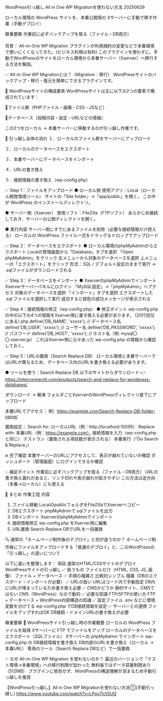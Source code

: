 WordPress引っ越し All in One WP Migrationを使わない方法 20250629

ローカル環境の WordPress サイトを、本番公開用の Xサーバーに手動で移す作業（手動デプロイ）

🟥重要🟥
作業前に必ずバックアップを取る（ファイル・DB両方）

背景：
All-in-One WP Migration プラグインが利用規約の変更などで本番環境で使いにくくなってきた。(ビジネス利用は有料)
このプラグインを使わずに、手動でWordPressのサイトをローカル環境から本番サーバー（Xserver）へ移行する方法を解説。

✅ All-in-One WP Migrationとは？（Migration：移行）
WordPressサイトのバックアップ・移行・復元を簡単にできるプラグインです。

📝 WordPressサイトの構成要素
WordPressサイトは主に以下の2つの要素で構成されています：

🔵ファイル群（PHPファイル・画像・CSS・JSなど）

🔵データベース（投稿内容・設定・URLなどの情報）

この2つをローカル → 本番サーバーに移動するのが引っ越し作業です。

🔁 引っ越し全体の流れ
１．ローカルのファイル群をサーバーにアップロード

２．ローカルのデータベースをエクスポート

３．本番サーバーにデータベースをインポート

４．URLの書き換え

５．接続情報の書き換え（wp-config.php）

✅ Step 1：ファイルをアップロード
● ローカル側
使用アプリ：Local（ローカル開発環境ツール）
サイトの「Site folder」→「app/public」を開く。
この中が WordPress のインストールディレクトリ。

● サーバー側（Xserver）
使用ソフト：FileZilla（FTPソフト）
あらかじめ接続しておき、サーバーの公開ディレクトリを開く。

● 実行内容
サーバー側にすでにあるファイルを削除（必要な接続情報だけ控える）
ローカルの WordPress ファイル一式をドラッグ＆ドロップでアップロード

✅ Step 2：データベースをエクスポート
● ローカル環境のphpMyAdminからエクスポート
Localの管理画面から「Database」タブを選択
「Open phpMyAdmin」をクリック
左メニューから対象のデータベースを選択
上メニューの「エクスポート」をクリック
形式：SQL / デフォルト設定のままで実行
 → .sqlファイルがダウンロードされる

✅ Step 3：データベースをインポート
● XserverのphpMyAdminでインポート
Xserverサーバーパネルにログイン
「MySQL設定」→「phpMyAdmin」へアクセス
対象のデータベースを選択
「インポート」タブを選択
エクスポートした .sql ファイルを選択して実行
成功すると緑色の成功メッセージが表示される

✅ Step 4：接続情報の修正（wp-config.php）
● 修正ポイント
wp-config.php の中の以下の4つの情報をXserver用に書き換える必要があります。
(20行目位にある)
php
define('DB_NAME', 'xxxxx'); // データベース名
define('DB_USER', 'xxxxx'); // ユーザー名
define('DB_PASSWORD', 'xxxxx'); // パスワード
define('DB_HOST', 'xxxxx'); // ホスト名（例: mysql〇〇.xserver.jp）
これはXserver側に元々あった wp-config.php の情報から確認しておく。

✅ Step 5：URLの置換（Search Replace DB）
ローカル環境と本番サーバーではURLが異なるため、データベース内のURLを書き換える必要があります。

● ツールを使う：Search Replace DB
以下のサイトからダウンロード
👉 https://interconnectit.com/products/search-and-replace-for-wordpress-databases/

ダウンロード → 解凍
フォルダごとXserverのWordPressディレクトリ直下にアップロード

本番URLでアクセス：
例）https://example.com/Search-Replace-DB-folder-name/

置換設定：
Search for: ローカルURL（例：http://localhost:10095）
Replace with: 本番URL（例：https://example.com）
接続情報を入力（wp-config.phpと同じ）
テストラン（置換される項目数が表示される）
本番実行（「Do Search & Replace」）

🔚 完了確認
本番サーバーのURLにアクセスして、表示が崩れていないか確認
ダッシュボード（管理画面）にログインできるか確認

💡 補足ポイント
作業前に必ずバックアップを取る（ファイル・DB両方）
URLの書き換え漏れがあると、リンク切れや表示崩れが起きやすい
この方法は逆方向（本番→ローカル）にも使える

🔗 まとめ
作業工程	                    内容
1. ファイル移動	    LocalのpublicフォルダをFileZillaでXserverへコピー
2. DBエクスポート	phpMyAdminで.sqlファイルを出力
3. DBインポート	    XserverのphpMyAdminでインポート
4. 接続情報修正	    wp-config.php をXserver用に編集
5. URL置換	       Search Replace DBでURLを一括置換

🔍 通常の「ホームページ制作後のデプロイ」と何が違うのか？
ホームページ制作後にファイルをアップロードする「普通のデプロイ」と、このWordPressの「引っ越し」の違いについて

以下に違いを整理します：
項目	                通常のHTML/CSSサイトのデプロイ	        WordPressサイトの引っ越し
✅ 扱うもの	        ファイルだけ（HTML, CSS, JS, 画像）	     ファイル + データベース
✅ 手順の複雑さ	    比較的シンプル	                         複雑（DBのエクスポート・インポートが必要）
✅ URLの扱い	        URLはコード内で手動指定	                 DB内にURLが埋まっているため書き換え必要
✅ CMSかどうか	    静的サイト、CMSではない	                 CMS（WordPress）なので動的
✅ 必要な知識	    FTP/SFTPの使い方	                    FTP + データベース + WordPress内部構造の知識
✅ 設定ファイル	    .env などに環境変数を分けてる	          wp-config.php でDB接続情報を設定
✅ サーバーとの連携	ファイルをアップすればOK	              DB接続・ドメインURLの書き換えが必要


🟥重要🟥
🔧 WordPressサイト引っ越し時の作業概要
ローカルの WordPress ファイルを取得
Xサーバーに FTP でファイルをアップ
ローカルのデータベースをエクスポート（SQLファイル）
Xサーバーの phpMyAdmin でインポート
wp-config.php の DB接続情報を書き換え
DB内部のURLを書き換え（ローカル → 本番URL）
専用のツール（Search Replace DBなど）で一括置換

✨ なぜ All-in-One WP Migration を使わないのか？
最近のバージョンで「テスト環境→本番環境」への移行制限が加わった
無料版ではデータ容量制限あり（512MB）
プラグインに依存せず、WordPressの構造理解が深まるため手動引っ越しを推奨

【WordPress引っ越し】All in One WP Migrationを使わない方法①(手動引っ越し)
https://www.youtube.com/watch?v=LPpv7jctGUQ